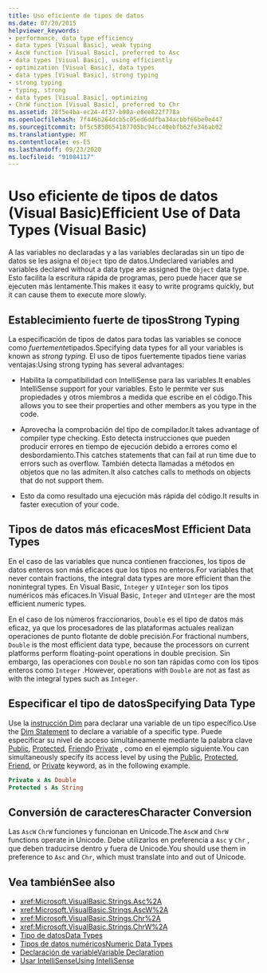```yaml
---
title: Uso eficiente de tipos de datos
ms.date: 07/20/2015
helpviewer_keywords:
- performance, data type efficiency
- data types [Visual Basic], weak typing
- AscW function [Visual Basic], preferred to Asc
- data types [Visual Basic], using efficiently
- optimization [Visual Basic], data types
- data types [Visual Basic], strong typing
- strong typing
- typing, strong
- data types [Visual Basic], optimizing
- ChrW function [Visual Basic], preferred to Chr
ms.assetid: 28f5e4ba-ec24-4f37-b90a-e8ee822f778a
ms.openlocfilehash: 7f446b264dcb5c05ed6ddfba34acbbf66be0e447
ms.sourcegitcommit: bf5c5850654187705bc94cc40ebfb62fe346ab02
ms.translationtype: MT
ms.contentlocale: es-ES
ms.lasthandoff: 09/23/2020
ms.locfileid: "91084117"
---
```

# <a name="efficient-use-of-data-types-visual-basic"></a><span data-ttu-id="cbd04-102">Uso eficiente de tipos de datos (Visual Basic)</span><span class="sxs-lookup"><span data-stu-id="cbd04-102">Efficient Use of Data Types (Visual Basic)</span></span>

<span data-ttu-id="cbd04-103">A las variables no declaradas y a las variables declaradas sin un tipo de datos se les asigna el `Object` tipo de datos.</span><span class="sxs-lookup"><span data-stu-id="cbd04-103">Undeclared variables and variables declared without a data type are assigned the `Object` data type.</span></span> <span data-ttu-id="cbd04-104">Esto facilita la escritura rápida de programas, pero puede hacer que se ejecuten más lentamente.</span><span class="sxs-lookup"><span data-stu-id="cbd04-104">This makes it easy to write programs quickly, but it can cause them to execute more slowly.</span></span>

## <a name="strong-typing"></a><span data-ttu-id="cbd04-105">Establecimiento fuerte de tipos</span><span class="sxs-lookup"><span data-stu-id="cbd04-105">Strong Typing</span></span>

 <span data-ttu-id="cbd04-106">La especificación de tipos de datos para todas las variables se conoce como *fuertemente*tipados.</span><span class="sxs-lookup"><span data-stu-id="cbd04-106">Specifying data types for all your variables is known as *strong typing*.</span></span> <span data-ttu-id="cbd04-107">El uso de tipos fuertemente tipados tiene varias ventajas:</span><span class="sxs-lookup"><span data-stu-id="cbd04-107">Using strong typing has several advantages:</span></span>

- <span data-ttu-id="cbd04-108">Habilita la compatibilidad con IntelliSense para las variables.</span><span class="sxs-lookup"><span data-stu-id="cbd04-108">It enables IntelliSense support for your variables.</span></span> <span data-ttu-id="cbd04-109">Esto le permite ver sus propiedades y otros miembros a medida que escribe en el código.</span><span class="sxs-lookup"><span data-stu-id="cbd04-109">This allows you to see their properties and other members as you type in the code.</span></span>

- <span data-ttu-id="cbd04-110">Aprovecha la comprobación del tipo de compilador.</span><span class="sxs-lookup"><span data-stu-id="cbd04-110">It takes advantage of compiler type checking.</span></span> <span data-ttu-id="cbd04-111">Esto detecta instrucciones que pueden producir errores en tiempo de ejecución debido a errores como el desbordamiento.</span><span class="sxs-lookup"><span data-stu-id="cbd04-111">This catches statements that can fail at run time due to errors such as overflow.</span></span> <span data-ttu-id="cbd04-112">También detecta llamadas a métodos en objetos que no las admiten.</span><span class="sxs-lookup"><span data-stu-id="cbd04-112">It also catches calls to methods on objects that do not support them.</span></span>

- <span data-ttu-id="cbd04-113">Esto da como resultado una ejecución más rápida del código.</span><span class="sxs-lookup"><span data-stu-id="cbd04-113">It results in faster execution of your code.</span></span>

## <a name="most-efficient-data-types"></a><span data-ttu-id="cbd04-114">Tipos de datos más eficaces</span><span class="sxs-lookup"><span data-stu-id="cbd04-114">Most Efficient Data Types</span></span>

 <span data-ttu-id="cbd04-115">En el caso de las variables que nunca contienen fracciones, los tipos de datos enteros son más eficaces que los tipos no enteros.</span><span class="sxs-lookup"><span data-stu-id="cbd04-115">For variables that never contain fractions, the integral data types are more efficient than the nonintegral types.</span></span> <span data-ttu-id="cbd04-116">En Visual Basic, `Integer` y `UInteger` son los tipos numéricos más eficaces.</span><span class="sxs-lookup"><span data-stu-id="cbd04-116">In Visual Basic, `Integer` and `UInteger` are the most efficient numeric types.</span></span>

 <span data-ttu-id="cbd04-117">En el caso de los números fraccionarios, `Double` es el tipo de datos más eficaz, ya que los procesadores de las plataformas actuales realizan operaciones de punto flotante de doble precisión.</span><span class="sxs-lookup"><span data-stu-id="cbd04-117">For fractional numbers, `Double` is the most efficient data type, because the processors on current platforms perform floating-point operations in double precision.</span></span> <span data-ttu-id="cbd04-118">Sin embargo, las operaciones con `Double` no son tan rápidas como con los tipos enteros como `Integer` .</span><span class="sxs-lookup"><span data-stu-id="cbd04-118">However, operations with `Double` are not as fast as with the integral types such as `Integer`.</span></span>

## <a name="specifying-data-type"></a><span data-ttu-id="cbd04-119">Especificar el tipo de datos</span><span class="sxs-lookup"><span data-stu-id="cbd04-119">Specifying Data Type</span></span>

 <span data-ttu-id="cbd04-120">Use la [instrucción Dim](../../../language-reference/statements/dim-statement.md) para declarar una variable de un tipo específico.</span><span class="sxs-lookup"><span data-stu-id="cbd04-120">Use the [Dim Statement](../../../language-reference/statements/dim-statement.md) to declare a variable of a specific type.</span></span> <span data-ttu-id="cbd04-121">Puede especificar su nivel de acceso simultáneamente mediante la palabra clave [Public](../../../language-reference/modifiers/public.md), [Protected](../../../language-reference/modifiers/protected.md), [Friend](../../../language-reference/modifiers/friend.md)o [Private](../../../language-reference/modifiers/private.md) , como en el ejemplo siguiente.</span><span class="sxs-lookup"><span data-stu-id="cbd04-121">You can simultaneously specify its access level by using the [Public](../../../language-reference/modifiers/public.md), [Protected](../../../language-reference/modifiers/protected.md), [Friend](../../../language-reference/modifiers/friend.md), or [Private](../../../language-reference/modifiers/private.md) keyword, as in the following example.</span></span>

```vb
Private x As Double
Protected s As String
```

## <a name="character-conversion"></a><span data-ttu-id="cbd04-122">Conversión de caracteres</span><span class="sxs-lookup"><span data-stu-id="cbd04-122">Character Conversion</span></span>

 <span data-ttu-id="cbd04-123">Las `AscW` `ChrW` funciones y funcionan en Unicode.</span><span class="sxs-lookup"><span data-stu-id="cbd04-123">The `AscW` and `ChrW` functions operate in Unicode.</span></span> <span data-ttu-id="cbd04-124">Debe utilizarlos en preferencia a `Asc` y `Chr` , que deben traducirse dentro y fuera de Unicode.</span><span class="sxs-lookup"><span data-stu-id="cbd04-124">You should use them in preference to `Asc` and `Chr`, which must translate into and out of Unicode.</span></span>

## <a name="see-also"></a><span data-ttu-id="cbd04-125">Vea también</span><span class="sxs-lookup"><span data-stu-id="cbd04-125">See also</span></span>

- <xref:Microsoft.VisualBasic.Strings.Asc%2A>
- <xref:Microsoft.VisualBasic.Strings.AscW%2A>
- <xref:Microsoft.VisualBasic.Strings.Chr%2A>
- <xref:Microsoft.VisualBasic.Strings.ChrW%2A>
- [<span data-ttu-id="cbd04-126">Tipo de datos</span><span class="sxs-lookup"><span data-stu-id="cbd04-126">Data Types</span></span>](index.md)
- [<span data-ttu-id="cbd04-127">Tipos de datos numéricos</span><span class="sxs-lookup"><span data-stu-id="cbd04-127">Numeric Data Types</span></span>](numeric-data-types.md)
- [<span data-ttu-id="cbd04-128">Declaración de variable</span><span class="sxs-lookup"><span data-stu-id="cbd04-128">Variable Declaration</span></span>](../variables/variable-declaration.md)
- [<span data-ttu-id="cbd04-129">Usar IntelliSense</span><span class="sxs-lookup"><span data-stu-id="cbd04-129">Using IntelliSense</span></span>](/visualstudio/ide/using-intellisense)

